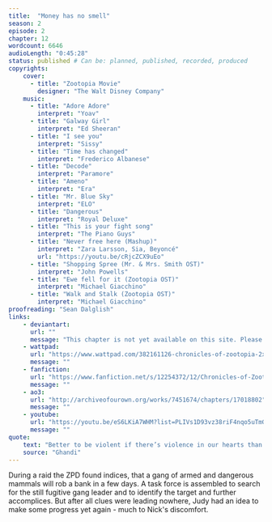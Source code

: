 ```yaml
---
title:  "Money has no smell"
season: 2
episode: 2
chapter: 12
wordcount: 6646
audioLength: "0:45:28"
status: published # Can be: planned, published, recorded, produced
copyrights:
    cover:
      - title: "Zootopia Movie"
        designer: "The Walt Disney Company"
    music:
      - title: "Adore Adore"
        interpret: "Yoav"
      - title: "Galway Girl"
        interpret: "Ed Sheeran"
      - title: "I see you"
        interpret: "Sissy"
      - title: "Time has changed"
        interpret: "Frederico Albanese"
      - title: "Decode"
        interpret: "Paramore"
      - title: "Ameno"
        interpret: "Era"
      - title: "Mr. Blue Sky"
        interpret: "ELO"
      - title: "Dangerous"
        interpret: "Royal Deluxe"
      - title: "This is your fight song"
        interpret: "The Piano Guys"
      - title: "Never free here (Mashup)"
        interpret: "Zara Larsson, Sia, Beyoncé"
        url: "https://youtu.be/cRjcZCX9uEo"
      - title: "Shopping Spree (Mr. & Mrs. Smith OST)"
        interpret: "John Powells"
      - title: "Ewe fell for it (Zootopia OST)"
        interpret: "Michael Giacchino"
      - title: "Walk and Stalk (Zootopia OST)"
        interpret: "Michael Giacchino"
proofreading: "Sean Dalglish"
links:
    - deviantart:
      url: ""
      message: "This chapter is not yet available on this site. Please choose another hoster!"
    - wattpad:
      url: "https://www.wattpad.com/382161126-chronicles-of-zootopia-2x02-money-has-no-smell"
      message: ""
    - fanfiction:
      url: "https://www.fanfiction.net/s/12254372/12/Chronicles-of-Zootopia"
      message: ""
    - ao3:
      url: "http://archiveofourown.org/works/7451674/chapters/17018802"
      message: ""
    - youtube:
      url: "https://youtu.be/eS6LKiA7WHM?list=PLIVs1D93vz38riF4nqo5uTmGpoU1yWeko"
      message: ""
quote:
    text: "Better to be violent if there’s violence in our hearts than to put on the cloak of non-violence to cover impotence. [...] I object to violence because when it appears to do good the good is only temporary; the evil it does is permanent."
    source: "Ghandi"
---
```

During a raid the ZPD found indices, that a gang of armed and dangerous mammals will rob a bank in a few days. A task force is assembled to search for the still fugitive gang leader and to identify the target and further accomplices. But after all clues were leading nowhere, Judy had an idea to make some progress yet again - much to Nick's discomfort.